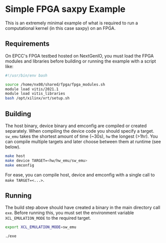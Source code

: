 # Simple FPGA saxpy Example

This is an extremely minimal example of what is required to run a computational kernel (in this case saxpy) on an FPGA.

## Requirements

On EPCC's FPGA testbed hosted on NextGenIO, you must load the FPGA modules and libraries before building or running the example with a script like:

```bash
#!/usr/bin/env bash

source /home/nx08/shared/fpga/fpga_modules.sh
module load vitis/2021.1
module load vitis_libraries
bash /opt/xilinx/xrt/setup.sh
```

## Building

The host binary, device binary and emconfig are compiled or created separately. When compiling the device code you should specify a target. `sw_emu` takes the shortest amount of time (~30s), `hw` the longest (>1hr). You can compile multiple targets and later choose between them at runtime (see below).

```bash
make host
make device TARGET=<hw/hw_emu/sw_emu>
make emconfig
```

For ease, you can compile host, device and emconfig with a single call to `make TARGET=<...>`.

## Running

The build step above should have created a binary in the main directory call `exe`. Before running this, you must set the environment variable `XCL_EMULATION_MODE` to the required target.

```bash
export XCL_EMULATION_MODE=sw_emu

./exe
```
